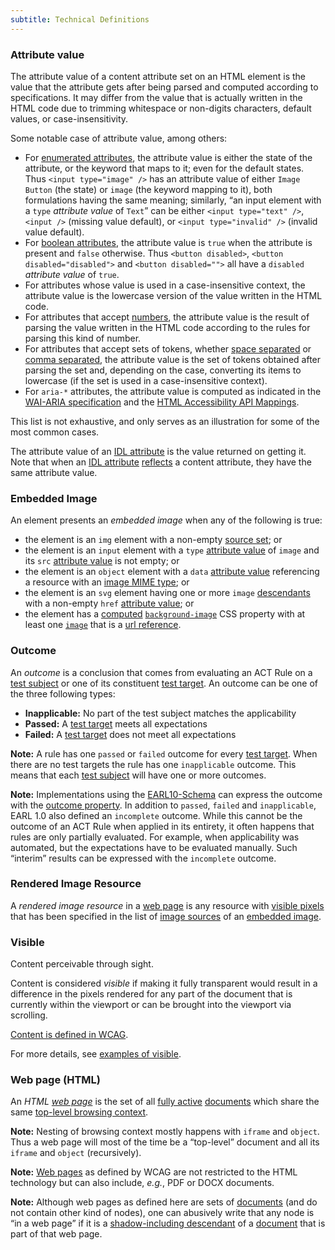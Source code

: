 ```yaml
---
subtitle: Technical Definitions
---
```


### Attribute value

The attribute value of a content attribute set on an HTML element is the value that the attribute gets after being parsed and computed according to specifications. It may differ from the value that is actually written in the HTML code due to trimming whitespace or non-digits characters, default values, or case-insensitivity.

Some notable case of attribute value, among others:

- For [enumerated attributes](https://html.spec.whatwg.org/multipage/common-microsyntaxes.html#enumerated-attribute "HTML Specification of Enumerated Attribute"), the attribute value is either the state of the attribute, or the keyword that maps to it; even for the default states. Thus `<input type="image" />` has an attribute value of either `Image Button` (the state) or `image` (the keyword mapping to it), both formulations having the same meaning; similarly, “an input element with a `type` _attribute value_ of `Text`” can be either `<input type="text" />`, `<input />` (missing value default), or `<input type="invalid" />` (invalid value default).
- For [boolean attributes](https://html.spec.whatwg.org/multipage/common-microsyntaxes.html#boolean-attributes "HTML Specification of Boolean Attribute"), the attribute value is `true` when the attribute is present and `false` otherwise. Thus `<button disabled>`, `<button disabled="disabled">` and `<button disabled="">` all have a `disabled` _attribute value_ of `true`.
- For attributes whose value is used in a case-insensitive context, the attribute value is the lowercase version of the value written in the HTML code.
- For attributes that accept [numbers](https://html.spec.whatwg.org/multipage/common-microsyntaxes.html#numbers "HTML Specification of Number Parsing"), the attribute value is the result of parsing the value written in the HTML code according to the rules for parsing this kind of number.
- For attributes that accept sets of tokens, whether [space separated](https://html.spec.whatwg.org/multipage/common-microsyntaxes.html#space-separated-tokens "HTML Specification of Space Separated Tokens") or [comma separated](https://html.spec.whatwg.org/multipage/common-microsyntaxes.html#comma-separated-tokens "HTML Specification of Comma Separated Tokens"), the attribute value is the set of tokens obtained after parsing the set and, depending on the case, converting its items to lowercase (if the set is used in a case-insensitive context).
- For `aria-*` attributes, the attribute value is computed as indicated in the [WAI-ARIA specification](https://www.w3.org/TR/wai-aria-1.1/#propcharacteristic_value "WAI-ARIA Specification of States and Properties Value") and the [HTML Accessibility API Mappings](https://www.w3.org/TR/html-aam-1.0/#html-attribute-state-and-property-mappings "Specification of HTML attributes value mapping to ARIA states and properties").

This list is not exhaustive, and only serves as an illustration for some of the most common cases.

The attribute value of an [IDL attribute](https://heycam.github.io/webidl/#idl-attributes "Definition of Web IDL Attribute (Editor's Draft)") is the value returned on getting it. Note that when an [IDL attribute](https://heycam.github.io/webidl/#idl-attributes "Definition of Web IDL Attribute (Editor's Draft)") [reflects](https://html.spec.whatwg.org/multipage/common-dom-interfaces.html#reflecting-content-attributes-in-idl-attributes "HTML specification of Reflecting Content Attributes in IDL Attributes") a content attribute, they have the same attribute value.

### Embedded Image

An element presents an _embedded image_ when any of the following is true:

- the element is an `img` element with a non-empty [source set](https://html.spec.whatwg.org/multipage/images.html#source-set); or
- the element is an `input` element with a `type` [attribute value](https://www.w3.org/WAI/standards-guidelines/act/rules/0va7u6/proposed/#attribute-value "Definition of Attribute Value") of `image` and its `src` [attribute value](https://www.w3.org/WAI/standards-guidelines/act/rules/0va7u6/proposed/#attribute-value "Definition of Attribute Value") is not empty; or
- the element is an `object` element with a `data` [attribute value](https://www.w3.org/WAI/standards-guidelines/act/rules/0va7u6/proposed/#attribute-value "Definition of Attribute Value") referencing a resource with an [image MIME type](https://mimesniff.spec.whatwg.org/#image-mime-type); or
- the element is an `svg` element having one or more `image` [descendants](https://dom.spec.whatwg.org/#concept-tree-descendant) with a non-empty `href` [attribute value](https://www.w3.org/WAI/standards-guidelines/act/rules/0va7u6/proposed/#attribute-value "Definition of Attribute Value"); or
- the element has a [computed](https://www.w3.org/TR/css-cascade-4/#computed "CSS Cascading and Inheritance Level 4 (Working draft) - Computed Values") [`background-image`](https://drafts.csswg.org/css-backgrounds-3/#background-image) CSS property with at least one [`image`](https://www.w3.org/TR/css-images-3/#typedef-image) that is a [url reference](https://www.w3.org/TR/css-images-3/#url-notation).

### Outcome

An _outcome_ is a conclusion that comes from evaluating an ACT Rule on a [test subject](https://www.w3.org/TR/act-rules-format/#test-subject) or one of its constituent [test target](https://www.w3.org/TR/act-rules-format/#test-target). An outcome can be one of the three following types:

- **Inapplicable:** No part of the test subject matches the applicability
- **Passed:** A [test target](https://www.w3.org/TR/act-rules-format/#test-target) meets all expectations
- **Failed:** A [test target](https://www.w3.org/TR/act-rules-format/#test-target) does not meet all expectations

**Note:** A rule has one `passed` or `failed` outcome for every [test target](https://www.w3.org/TR/act-rules-format/#test-target). When there are no test targets the rule has one `inapplicable` outcome. This means that each [test subject](https://www.w3.org/TR/act-rules-format/#test-subject) will have one or more outcomes.

**Note:** Implementations using the [EARL10-Schema](https://www.w3.org/TR/EARL10-Schema/) can express the outcome with the [outcome property](https://www.w3.org/TR/EARL10-Schema/#outcome). In addition to `passed`, `failed` and `inapplicable`, EARL 1.0 also defined an `incomplete` outcome. While this cannot be the outcome of an ACT Rule when applied in its entirety, it often happens that rules are only partially evaluated. For example, when applicability was automated, but the expectations have to be evaluated manually. Such “interim” results can be expressed with the `incomplete` outcome.

### Rendered Image Resource

A _rendered image resource_ in a [web page](https://www.w3.org/WAI/standards-guidelines/act/rules/0va7u6/proposed/#web-page-html "Definition of web page (HTML)") is any resource with [visible pixels](https://www.w3.org/WAI/standards-guidelines/act/rules/0va7u6/proposed/#visible "Definition of visible") that has been specified in the list of [image sources](https://html.spec.whatwg.org/multipage/images.html#image-source) of an [embedded image](https://www.w3.org/WAI/standards-guidelines/act/rules/0va7u6/proposed/#embedded-image "Definition of Embedded Image").

### Visible

Content perceivable through sight.

Content is considered _visible_ if making it fully transparent would result in a difference in the pixels rendered for any part of the document that is currently within the viewport or can be brought into the viewport via scrolling.

[Content is defined in WCAG](https://www.w3.org/TR/WCAG21/#dfn-content).

For more details, see [examples of visible](https://act-rules.github.io/pages/examples/visible/).

### Web page (HTML)

An _HTML [web page](https://www.w3.org/TR/WCAG21/#dfn-web-page-s)_ is the set of all [fully active](https://html.spec.whatwg.org/#fully-active) [documents](https://dom.spec.whatwg.org/#concept-document) which share the same [top-level browsing context](https://html.spec.whatwg.org/#top-level-browsing-context).

**Note:** Nesting of browsing context mostly happens with `iframe` and `object`. Thus a web page will most of the time be a “top-level” document and all its `iframe` and `object` (recursively).

**Note:** [Web pages](https://www.w3.org/TR/WCAG21/#dfn-web-page-s) as defined by WCAG are not restricted to the HTML technology but can also include, _e.g._, PDF or DOCX documents.

**Note:** Although web pages as defined here are sets of [documents](https://dom.spec.whatwg.org/#concept-document) (and do not contain other kind of nodes), one can abusively write that any node is “in a web page” if it is a [shadow-including descendant](https://dom.spec.whatwg.org/#concept-shadow-including-descendant) of a [document](https://dom.spec.whatwg.org/#concept-document) that is part of that web page.